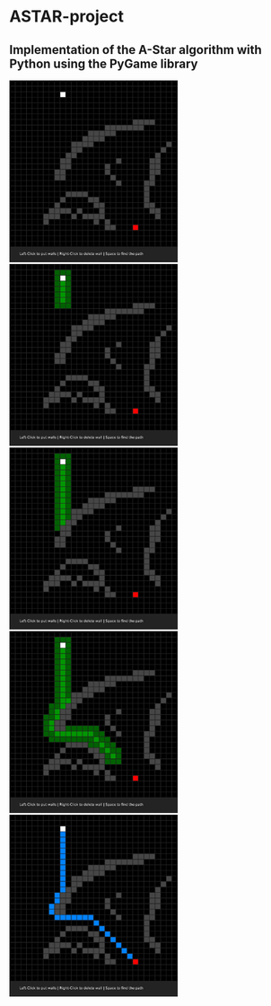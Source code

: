 # ASTAR-project
## Implementation of the A-Star algorithm with Python using the PyGame library
<img src="https://github.com/arthurbabin/ASTAR-project/blob/main/Screenshots/screenshot670.jpg?raw=true" width="300" height="324"/>
<img src="https://github.com/arthurbabin/ASTAR-project/blob/main/Screenshots/screenshot700.jpg?raw=true" width="300" height="324"/>
<img src="https://github.com/arthurbabin/ASTAR-project/blob/main/Screenshots/screenshot720.jpg?raw=true" width="300" height="324"/>
<img src="https://github.com/arthurbabin/ASTAR-project/blob/main/Screenshots/screenshot770.jpg?raw=true" width="300" height="324"/>
<img src="https://github.com/arthurbabin/ASTAR-project/blob/main/Screenshots/screenshot870.jpg?raw=true" width="300" height="324"/>